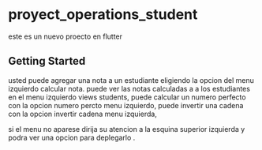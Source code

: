 # proyect_operations_student

este es un nuevo proecto en flutter 
## Getting Started

usted puede agregar una nota a un estudiante eligiendo la opcion del menu izquierdo calcular nota.
puede ver las notas calculadas a a los estudiantes en el menu izquierdo views students,
puede calcular un numero perfecto con la opcion numero percto menu izquierdo,
puede invertir una cadena con la opcion invertir cadena menu izquierda,

si el menu no aparese dirija su atencion a la esquina superior izquierda y podra ver una opcion para deplegarlo .
